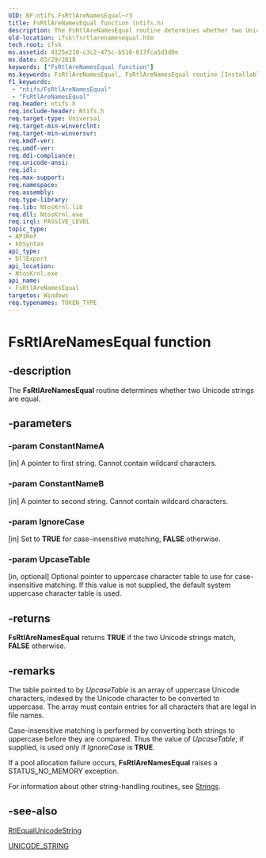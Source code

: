 ```yaml
---
UID: NF:ntifs.FsRtlAreNamesEqual~r3
title: FsRtlAreNamesEqual function (ntifs.h)
description: The FsRtlAreNamesEqual routine determines whether two Unicode strings are equal.
old-location: ifsk\fsrtlarenamesequal.htm
tech.root: ifsk
ms.assetid: 4125e210-c3c2-475c-b516-617fca5d3d0e
ms.date: 03/29/2018
keywords: ["FsRtlAreNamesEqual function"]
ms.keywords: FsRtlAreNamesEqual, FsRtlAreNamesEqual routine [Installable File System Drivers], fsrtlref_748ea4a2-40a9-47e7-8a7f-f67463082f81.xml, ifsk.fsrtlarenamesequal, ntifs/FsRtlAreNamesEqual
f1_keywords:
 - "ntifs/FsRtlAreNamesEqual"
 - "FsRtlAreNamesEqual"
req.header: ntifs.h
req.include-header: Ntifs.h
req.target-type: Universal
req.target-min-winverclnt:
req.target-min-winversvr:
req.kmdf-ver:
req.umdf-ver:
req.ddi-compliance:
req.unicode-ansi:
req.idl:
req.max-support:
req.namespace:
req.assembly:
req.type-library:
req.lib: NtosKrnl.lib
req.dll: NtosKrnl.exe
req.irql: PASSIVE_LEVEL
topic_type:
- APIRef
- kbSyntax
api_type:
- DllExport
api_location:
- NtosKrnl.exe
api_name:
- FsRtlAreNamesEqual
targetos: Windows
req.typenames: TOKEN_TYPE
---
```


# FsRtlAreNamesEqual function


## -description


The <b>FsRtlAreNamesEqual</b> routine determines whether two Unicode strings are equal.


## -parameters




### -param ConstantNameA 
[in]
A pointer to first string. Cannot contain wildcard characters.


### -param ConstantNameB 
[in]
A pointer to second string. Cannot contain wildcard characters.


### -param IgnoreCase 
[in]
Set to <b>TRUE</b> for case-insensitive matching, <b>FALSE</b> otherwise.


### -param UpcaseTable 
[in, optional]
Optional pointer to uppercase character table to use for case-insensitive matching. If this value is not supplied, the default system uppercase character table is used.


## -returns



<b>FsRtlAreNamesEqual</b> returns <b>TRUE</b> if the two Unicode strings match, <b>FALSE</b> otherwise.




## -remarks



The table pointed to by <i>UpcaseTable</i> is an array of uppercase Unicode characters, indexed by the Unicode character to be converted to uppercase. The array must contain entries for all characters that are legal in file names.

Case-insensitive matching is performed by converting both strings to uppercase before they are compared. Thus the value of <i>UpcaseTable</i>, if supplied, is used only if <i>IgnoreCase</i> is <b>TRUE</b>.

If a pool allocation failure occurs, <b>FsRtlAreNamesEqual</b> raises a STATUS_NO_MEMORY exception.

For information about other string-handling routines, see <a href="https://docs.microsoft.com/windows-hardware/drivers/ddi/index">Strings</a>.




## -see-also




<a href="https://docs.microsoft.com/windows-hardware/drivers/ddi/wdm/nf-wdm-rtlequalunicodestring">RtlEqualUnicodeString</a>



<a href="https://docs.microsoft.com/windows/win32/api/ntdef/ns-ntdef-_unicode_string">UNICODE_STRING</a>
 

 

